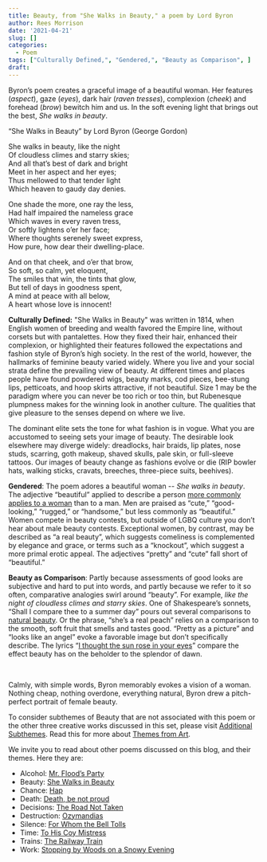 ```yaml
---
title: Beauty, from "She Walks in Beauty," a poem by Lord Byron
author: Rees Morrison
date: '2021-04-21'
slug: []
categories:
  - Poem
tags: ["Culturally Defined,", "Gendered,", "Beauty as Comparison", ]
draft: 
---
```


Byron’s poem creates a graceful image of a beautiful woman.  Her features (*aspect*), gaze (*eyes*), dark hair (*raven tresses*), complexion (*cheek*) and forehead (*brow*) bewitch him and us.  In the soft evening light that brings out the best, *She walks in beauty*.  

<!--more-->

“She Walks in Beauty” by Lord Byron (George Gordon) 

She walks in beauty, like the night   
Of cloudless climes and starry skies;   
And all that’s best of dark and bright   
Meet in her aspect and her eyes;   
Thus mellowed to that tender light   
Which heaven to gaudy day denies.   

One shade the more, one ray the less,   
Had half impaired the nameless grace   
Which waves in every raven tress,   
Or softly lightens o’er her face;   
Where thoughts serenely sweet express,   
How pure, how dear their dwelling-place.   

And on that cheek, and o’er that brow,   
So soft, so calm, yet eloquent,   
The smiles that win, the tints that glow,   
But tell of days in goodness spent,   
A mind at peace with all below,   
A heart whose love is innocent!  

**Culturally Defined:** "She Walks in Beauty" was written in 1814, when English women of breeding and wealth favored the Empire line, without corsets but with pantalettes.  How they fixed their hair, enhanced their complexion, or highlighted their features followed the expectations and fashion style of Byron’s high society. In the rest of the world, however, the hallmarks of feminine beauty varied widely. Where you live and your social strata define the prevailing view of beauty. At different times and places people have found powdered wigs, beauty marks, cod pieces, bee-stung lips, petticoats, and hoop skirts attractive, if not beautiful.  Size 1 may be the paradigm where you can never be too rich or too thin, but Rubenesque plumpness makes for the winning look in another culture.   The qualities that give pleasure to the senses depend on where we live.

The dominant elite sets the tone for what fashion is in vogue. What you are accustomed to seeing sets your image of beauty.   The desirable look elsewhere may diverge widely: dreadlocks, hair braids, lip plates, nose studs, scarring, goth makeup, shaved skulls, pale skin, or full-sleeve tattoos.   Our images of beauty change as fashions evolve or die (RIP bowler hats, walking sticks, cravats, breeches, three-piece suits, beehives).

**Gendered**:  The poem adores a beautiful woman -- *She walks in beauty*.  The adjective “beautiful” applied to describe a person [more commonly applies to a woman](https://bit.ly/3er5yzI) than to a man.  Men are praised as “cute,” “good-looking,” “rugged,” or “handsome,” but less commonly as “beautiful.”  Women compete in beauty contests, but outside of LGBQ culture you don’t hear about male beauty contests.  Exceptional women, by contrast, may be described as “a real beauty”, which suggests comeliness is complemented by elegance and grace, or terms such as a “knockout”, which suggest a more primal erotic appeal.  The adjectives “pretty” and “cute” fall short of “beautiful.”  

**Beauty as Comparison**:  Partly because assessments of good looks are subjective and hard to put into words, and partly because we refer to it so often, comparative analogies swirl around “beauty”.  For example, *like the night of cloudless climes and starry skies*.  One of Shakespeare’s sonnets, “Shall I compare thee to a summer day” pours out several comparisons to [natural beauty](https://bit.ly/3dDvI3g).  Or the phrase, “she’s a real peach” relies on a comparison to the smooth, soft fruit that smells and tastes good.  “Pretty as a picture” and “looks like an angel” evoke a favorable image but don’t specifically describe.  The lyrics “[I thought the sun rose in your eyes](https://bit.ly/3sB967G)” compare the effect beauty has on the beholder to the splendor of dawn.

&nbsp;

Calmly, with simple words, Byron memorably evokes a vision of a woman.  Nothing cheap, nothing overdone, everything natural, Byron drew a pitch-perfect portrait of female beauty.   

To consider subthemes of Beauty that are not associated with this poem or the other three creative works discussed in this set, please visit [Additional Subthemes](https://themesfromart.com/post/2021-04-21-beauty-additional-subthemes/beautyaddl/).   Read this for more about [Themes from Art](http://bit.ly/3sRXopI).

We invite you to read about other poems discussed on this blog, and their themes.  Here they are: 

* Alcohol: [Mr. Flood’s Party](https://themesfromart.com/post/2021-01-24-alcohol-flood-frost/alcohol/)
* Beauty: [She Walks in Beauty](https://themesfromart.com/post/2021-04-21-beauty-she-walks-in-beauty-a-poem-by-lord-byron/beautybyron/)
* Chance: [Hap](https://themesfromart.com/post/2021-03-14-chancehap/chancehap/)
* Death: [Death, be not proud](https://themesfromart.com/post/2021-05-03-death-from-death-be-not-proud-a-poem-by-john-donne/deathdonne/)
* Decisions: [The Road Not Taken](https://themesfromart.com/post/2021-02-08-decisions-from-the-road-not-taken-a-poem-by-robert-frost/decisionsroadfrost/)
* Destruction: [Ozymandias](https://themesfromart.com/post/2021-02-18-destruction-ozymandias-a-poem-by-percy-bysshe-shelley/destructoz/)
* Silence: [For Whom the Bell Tolls](https://themesfromart.com/post/2021-04-08-silencedonne/silencedonne/)
* Time: [To His Coy Mistress](https://themesfromart.com/post/2021-03-08-time-to-his-coy-mistress-by-andrew-marvell/timecoy/)
* Trains: [The Railway Train](https://themesfromart.com/post/2021-05-10-trains-from-the-railway-train-a-poem-by-emily-dickineson/trainsdickinson/)   
* Work: [Stopping by Woods on a Snowy Evening](https://themesfromart.com/post/2021-02-26-worksnowy/worksnowy/)


